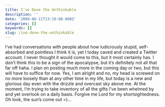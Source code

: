 ```yaml
---
title: I’ve Done the Unthinkable
description: ''
date: '2009-06-11T13:19:00.000Z'
categories: []
keywords: []
slug: /ive-done-the-unthinkable
---
```


I’ve had conversations with people about how ludicrously stupid, self-absorbed and pointless I think it is, yet I today caved and created a Twitter account. I never thought it would come to this, but it most certainly has. I don’t think this to be a sign of the apocalypse, but it’s definitely not all that far off haha. I plan on posting much more in the coming day or two, but this will have to suffice for now. Yes, I am alright and no, my head is screwed on no more loosely than at any other time in my life, but today is a new and glorious day even with the drizzle and overcast sky above me. At the moment, I’m trying to take inventory of all the gifts I’ve been whelmed by and yet overlook on a daily basis. Forgive me Lord for my shortsightedness. Oh look, the sun’s come out =)…
